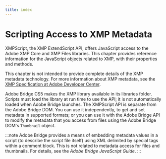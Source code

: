 ```yaml
---
title: index
---
```

# Scripting Access to XMP Metadata

XMPScript, the XMP ExtendScript API, offers JavaScript access to the Adobe XMP Core and XMP Files libraries. This chapter provides reference information for the JavaScript objects related to XMP, with their properties and methods.

This chapter is not intended to provide complete details of the XMP metadata technology. For more information about XMP metadata, see the [XMP Specification at Adobe Developer Center](https://www.adobe.com/devnet/xmp.html).

Adobe Bridge CS5 makes the XMP library available in its libraries folder. Scripts must load the library at run time to use the API; it is not automatically loaded when Adobe Bridge launches. The XMPScript API is separate from the Adobe Bridge DOM. You can use it independently, to get and set metadata in supported formats; or you can use it with the Adobe Bridge API to modify the metadata that you access from files using the Adobe Bridge DOM's `Thumbnail` object.

:::note
Adobe Bridge provides a means of embedding metadata values in a script (to describe the script file itself) using XML delimited by special tags within a comment block. This is not related to metadata access for files and thumbnails. For details, see the *Adobe Bridge JavaScript Guide*.
:::

